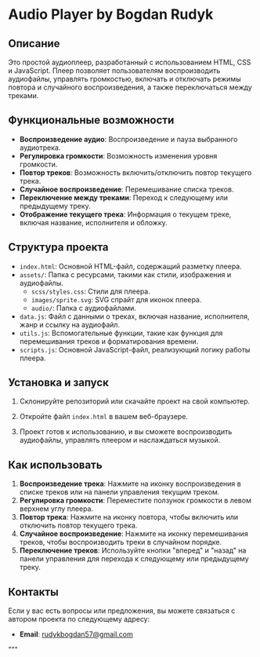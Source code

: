 # Audio Player by Bogdan Rudyk

## Описание

Это простой аудиоплеер, разработанный с использованием HTML, CSS и JavaScript. Плеер позволяет пользователям воспроизводить аудиофайлы, управлять громкостью, включать и отключать режимы повтора и случайного воспроизведения, а также переключаться между треками.

## Функциональные возможности

- **Воспроизведение аудио**: Воспроизведение и пауза выбранного аудиотрека.
- **Регулировка громкости**: Возможность изменения уровня громкости.
- **Повтор треков**: Возможность включить/отключить повтор текущего трека.
- **Случайное воспроизведение**: Перемешивание списка треков.
- **Переключение между треками**: Переход к следующему или предыдущему треку.
- **Отображение текущего трека**: Информация о текущем треке, включая название, исполнителя и обложку.

## Структура проекта

- `index.html`: Основной HTML-файл, содержащий разметку плеера.
- `assets/`: Папка с ресурсами, такими как стили, изображения и аудиофайлы.
  - `scss/styles.css`: Стили для плеера.
  - `images/sprite.svg`: SVG спрайт для иконок плеера.
  - `audio/`: Папка с аудиофайлами.
- `data.js`: Файл с данными о треках, включая название, исполнителя, жанр и ссылку на аудиофайл.
- `utils.js`: Вспомогательные функции, такие как функция для перемешивания треков и форматирования времени.
- `scripts.js`: Основной JavaScript-файл, реализующий логику работы плеера.

## Установка и запуск

1. Склонируйте репозиторий или скачайте проект на свой компьютер.

2. Откройте файл `index.html` в вашем веб-браузере.

3. Проект готов к использованию, и вы сможете воспроизводить аудиофайлы, управлять плеером и наслаждаться музыкой.

## Как использовать

1. **Воспроизведение трека**: Нажмите на иконку воспроизведения в списке треков или на панели управления текущим треком.
2. **Регулировка громкости**: Переместите ползунок громкости в левом верхнем углу плеера.
3. **Повтор трека**: Нажмите на иконку повтора, чтобы включить или отключить повтор текущего трека.
4. **Случайное воспроизведение**: Нажмите на иконку перемешивания треков, чтобы воспроизводить треки в случайном порядке.
5. **Переключение треков**: Используйте кнопки "вперед" и "назад" на панели управления для перехода к следующему или предыдущему треку.

## Контакты

Если у вас есть вопросы или предложения, вы можете связаться с автором проекта по следующему адресу:

- **Email**: rudykbogdan57@gmail.com

"""
